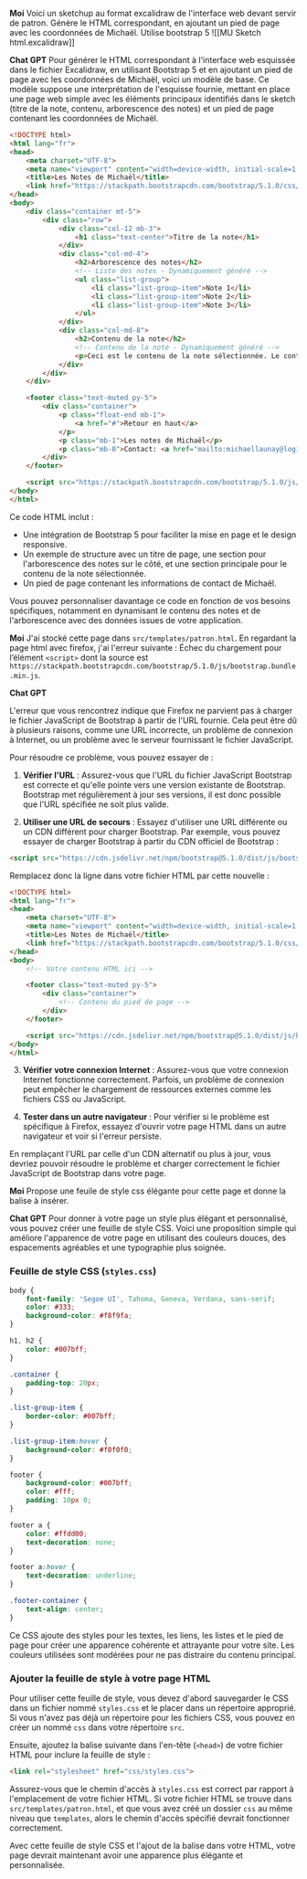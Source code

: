 **Moi**
Voici un sketchup au format excalidraw de l'interface web devant servir de patron. Génère le HTML correspondant, en ajoutant un pied de page avec les coordonnées de Michaël. Utilise bootstrap 5
![[MU Sketch html.excalidraw]]

**Chat GPT**
Pour générer le HTML correspondant à l'interface web esquissée dans le fichier Excalidraw, en utilisant Bootstrap 5 et en ajoutant un pied de page avec les coordonnées de Michaël, voici un modèle de base. Ce modèle suppose une interprétation de l'esquisse fournie, mettant en place une page web simple avec les éléments principaux identifiés dans le sketch (titre de la note, contenu, arborescence des notes) et un pied de page contenant les coordonnées de Michaël.

```html
<!DOCTYPE html>
<html lang="fr">
<head>
    <meta charset="UTF-8">
    <meta name="viewport" content="width=device-width, initial-scale=1.0">
    <title>Les Notes de Michaël</title>
    <link href="https://stackpath.bootstrapcdn.com/bootstrap/5.1.0/css/bootstrap.min.css" rel="stylesheet">
</head>
<body>
    <div class="container mt-5">
        <div class="row">
            <div class="col-12 mb-3">
                <h1 class="text-center">Titre de la note</h1>
            </div>
            <div class="col-md-4">
                <h2>Arborescence des notes</h2>
                <!-- Liste des notes - Dynamiquement généré -->
                <ul class="list-group">
                    <li class="list-group-item">Note 1</li>
                    <li class="list-group-item">Note 2</li>
                    <li class="list-group-item">Note 3</li>
                </ul>
            </div>
            <div class="col-md-8">
                <h2>Contenu de la note</h2>
                <!-- Contenu de la note - Dynamiquement généré -->
                <p>Ceci est le contenu de la note sélectionnée. Le contenu peut inclure du texte, des images, des liens, etc.</p>
            </div>
        </div>
    </div>

    <footer class="text-muted py-5">
        <div class="container">
            <p class="float-end mb-1">
                <a href="#">Retour en haut</a>
            </p>
            <p class="mb-1">Les notes de Michaël</p>
            <p class="mb-0">Contact: <a href="mailto:michaellaunay@logikascium">michaellaunay@logikascium</a></p>
        </div>
    </footer>

    <script src="https://stackpath.bootstrapcdn.com/bootstrap/5.1.0/js/bootstrap.bundle.min.js"></script>
</body>
</html>
```

Ce code HTML inclut :

- Une intégration de Bootstrap 5 pour faciliter la mise en page et le design responsive.
- Un exemple de structure avec un titre de page, une section pour l'arborescence des notes sur le côté, et une section principale pour le contenu de la note sélectionnée.
- Un pied de page contenant les informations de contact de Michaël.

Vous pouvez personnaliser davantage ce code en fonction de vos besoins spécifiques, notamment en dynamisant le contenu des notes et de l'arborescence avec des données issues de votre application.

**Moi**
J'ai stocké cette page dans `src/templates/patron.html`. En regardant la page html avec firefox, j'ai l'erreur suivante : Échec du chargement pour l’élément `<script>` dont la source est `https://stackpath.bootstrapcdn.com/bootstrap/5.1.0/js/bootstrap.bundle.min.js`.

**Chat GPT**

L'erreur que vous rencontrez indique que Firefox ne parvient pas à charger le fichier JavaScript de Bootstrap à partir de l'URL fournie. Cela peut être dû à plusieurs raisons, comme une URL incorrecte, un problème de connexion à Internet, ou un problème avec le serveur fournissant le fichier JavaScript.

Pour résoudre ce problème, vous pouvez essayer de :

1. **Vérifier l'URL** : Assurez-vous que l'URL du fichier JavaScript Bootstrap est correcte et qu'elle pointe vers une version existante de Bootstrap. Bootstrap met régulièrement à jour ses versions, il est donc possible que l'URL spécifiée ne soit plus valide.

2. **Utiliser une URL de secours** : Essayez d'utiliser une URL différente ou un CDN différent pour charger Bootstrap. Par exemple, vous pouvez essayer de charger Bootstrap à partir du CDN officiel de Bootstrap :

```html
<script src="https://cdn.jsdelivr.net/npm/bootstrap@5.1.0/dist/js/bootstrap.bundle.min.js"></script>
```

Remplacez donc la ligne dans votre fichier HTML par cette nouvelle :

```html
<!DOCTYPE html>
<html lang="fr">
<head>
    <meta charset="UTF-8">
    <meta name="viewport" content="width=device-width, initial-scale=1.0">
    <title>Les Notes de Michaël</title>
    <link href="https://stackpath.bootstrapcdn.com/bootstrap/5.1.0/css/bootstrap.min.css" rel="stylesheet">
</head>
<body>
    <!-- Votre contenu HTML ici -->

    <footer class="text-muted py-5">
        <div class="container">
            <!-- Contenu du pied de page -->
        </div>
    </footer>

    <script src="https://cdn.jsdelivr.net/npm/bootstrap@5.1.0/dist/js/bootstrap.bundle.min.js"></script>
</body>
</html>
```

3. **Vérifier votre connexion Internet** : Assurez-vous que votre connexion Internet fonctionne correctement. Parfois, un problème de connexion peut empêcher le chargement de ressources externes comme les fichiers CSS ou JavaScript.

4. **Tester dans un autre navigateur** : Pour vérifier si le problème est spécifique à Firefox, essayez d'ouvrir votre page HTML dans un autre navigateur et voir si l'erreur persiste.

En remplaçant l'URL par celle d'un CDN alternatif ou plus à jour, vous devriez pouvoir résoudre le problème et charger correctement le fichier JavaScript de Bootstrap dans votre page.

**Moi**
Propose une feuile de style css élégante pour cette page et donne la balise à insérer.

**Chat GPT**
Pour donner à votre page un style plus élégant et personnalisé, vous pouvez créer une feuille de style CSS. Voici une proposition simple qui améliore l'apparence de votre page en utilisant des couleurs douces, des espacements agréables et une typographie plus soignée. 

### Feuille de style CSS (`styles.css`)

```css
body {
    font-family: 'Segoe UI', Tahoma, Geneva, Verdana, sans-serif;
    color: #333;
    background-color: #f8f9fa;
}

h1, h2 {
    color: #007bff;
}

.container {
    padding-top: 20px;
}

.list-group-item {
    border-color: #007bff;
}

.list-group-item:hover {
    background-color: #f0f0f0;
}

footer {
    background-color: #007bff;
    color: #fff;
    padding: 10px 0;
}

footer a {
    color: #ffdd00;
    text-decoration: none;
}

footer a:hover {
    text-decoration: underline;
}

.footer-container {
    text-align: center;
}
```

Ce CSS ajoute des styles pour les textes, les liens, les listes et le pied de page pour créer une apparence cohérente et attrayante pour votre site. Les couleurs utilisées sont modérées pour ne pas distraire du contenu principal.

### Ajouter la feuille de style à votre page HTML

Pour utiliser cette feuille de style, vous devez d'abord sauvegarder le CSS dans un fichier nommé `styles.css` et le placer dans un répertoire approprié. Si vous n'avez pas déjà un répertoire pour les fichiers CSS, vous pouvez en créer un nommé `css` dans votre répertoire `src`. 

Ensuite, ajoutez la balise suivante dans l'en-tête (`<head>`) de votre fichier HTML pour inclure la feuille de style :

```html
<link rel="stylesheet" href="css/styles.css">
```

Assurez-vous que le chemin d'accès à `styles.css` est correct par rapport à l'emplacement de votre fichier HTML. Si votre fichier HTML se trouve dans `src/templates/patron.html`, et que vous avez créé un dossier `css` au même niveau que `templates`, alors le chemin d'accès spécifié devrait fonctionner correctement.

Avec cette feuille de style CSS et l'ajout de la balise dans votre HTML, votre page devrait maintenant avoir une apparence plus élégante et personnalisée.